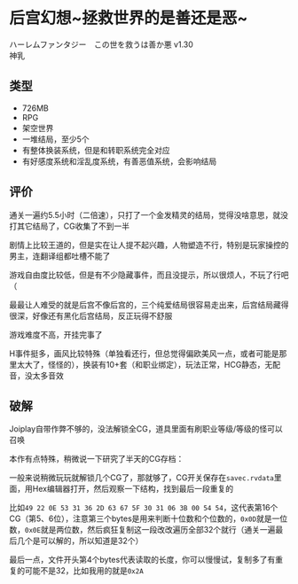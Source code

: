 # 后宫幻想~拯救世界的是善还是恶~
ハーレムファンタジー　この世を救うは善か悪 v1.30  
神乳

## 类型
- 726MB
- RPG
- 架空世界
- 一堆结局，至少5个
- 有整体换装系统，但是和转职系统完全对应
- 有好感度系统和淫乱度系统，有善恶值系统，会影响结局

## 评价
通关一遍约5.5小时（二倍速），只打了一个金发精灵的结局，觉得没啥意思，就没打其它结局了，CG收集了不到一半

剧情上比较王道的，但是实在让人提不起兴趣，人物塑造不行，特别是玩家操控的男主，连翻译组都吐槽不能了

游戏自由度比较低，但是有不少隐藏事件，而且没提示，所以很烦人，不玩了行吧（

最最让人难受的就是后宫不像后宫的，三个纯爱结局很容易走出来，后宫结局藏得很深，好像还有黑化后宫结局，反正玩得不舒服

游戏难度不高，开挂完事了

H事件挺多，画风比较特殊（单独看还行，但总觉得偏欧美风一点，或者可能是那里太大了，怪怪的），换装有10+套（和职业绑定），玩法正常，HCG静态，无配音，没太多音效

## 破解
Joiplay自带作弊不够的，没法解锁全CG，道具里面有刷职业等级/等级的怪可以召唤

本作有点特殊，稍微说一下研究了半天的CG存档：

一般来说稍微玩玩就解锁几个CG了，那就够了，CG开关保存在`savec.rvdata`里面，用Hex编辑器打开，然后观察一下结构，找到最后一段重复的

比如`49 22 0E 53 31 36 2D 63 67 5F 30 31 06 3B 00 54 54`，这代表第16个CG（第5、6位），注意第三个bytes是用来判断十位数和个位数的，`0x0D`就是一位数，`0x0E`就是两位数，然后疯狂复制这一段改改遍历全部32个就行（通关一遍最后几个是可以解的，所以知道是32个）

最后一点，文件开头第4个bytes代表读取的长度，你可以慢慢试，复制多了有重复的可能不是32，比如我用的就是`0x2A`